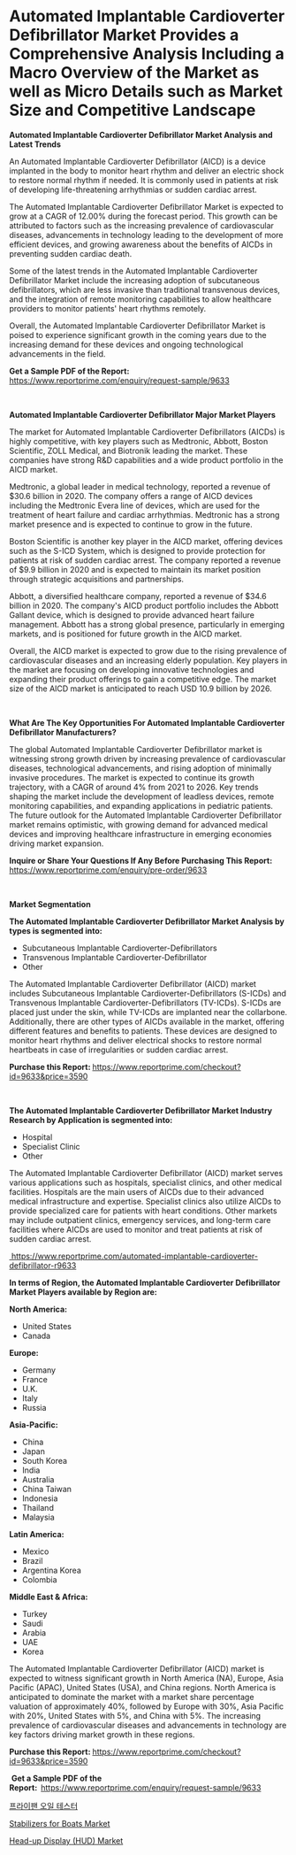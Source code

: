 <p><h1>Automated Implantable Cardioverter Defibrillator Market Provides a Comprehensive Analysis Including a Macro Overview of the Market as well as Micro Details such as Market Size and Competitive Landscape</h1></p><p><strong>Automated Implantable Cardioverter Defibrillator Market Analysis and Latest Trends</strong></p>
<p><p>An Automated Implantable Cardioverter Defibrillator (AICD) is a device implanted in the body to monitor heart rhythm and deliver an electric shock to restore normal rhythm if needed. It is commonly used in patients at risk of developing life-threatening arrhythmias or sudden cardiac arrest.</p><p>The Automated Implantable Cardioverter Defibrillator Market is expected to grow at a CAGR of 12.00% during the forecast period. This growth can be attributed to factors such as the increasing prevalence of cardiovascular diseases, advancements in technology leading to the development of more efficient devices, and growing awareness about the benefits of AICDs in preventing sudden cardiac death.</p><p>Some of the latest trends in the Automated Implantable Cardioverter Defibrillator Market include the increasing adoption of subcutaneous defibrillators, which are less invasive than traditional transvenous devices, and the integration of remote monitoring capabilities to allow healthcare providers to monitor patients' heart rhythms remotely.</p><p>Overall, the Automated Implantable Cardioverter Defibrillator Market is poised to experience significant growth in the coming years due to the increasing demand for these devices and ongoing technological advancements in the field.</p></p>
<p><strong>Get a Sample PDF of the Report:&nbsp;</strong> <a href="https://www.reportprime.com/enquiry/request-sample/9633">https://www.reportprime.com/enquiry/request-sample/9633</a></p>
<p>&nbsp;</p>
<p><strong>Automated Implantable Cardioverter Defibrillator Major Market Players</strong></p>
<p><p>The market for Automated Implantable Cardioverter Defibrillators (AICDs) is highly competitive, with key players such as Medtronic, Abbott, Boston Scientific, ZOLL Medical, and Biotronik leading the market. These companies have strong R&D capabilities and a wide product portfolio in the AICD market. </p><p>Medtronic, a global leader in medical technology, reported a revenue of $30.6 billion in 2020. The company offers a range of AICD devices including the Medtronic Evera line of devices, which are used for the treatment of heart failure and cardiac arrhythmias. Medtronic has a strong market presence and is expected to continue to grow in the future.</p><p>Boston Scientific is another key player in the AICD market, offering devices such as the S-ICD System, which is designed to provide protection for patients at risk of sudden cardiac arrest. The company reported a revenue of $9.9 billion in 2020 and is expected to maintain its market position through strategic acquisitions and partnerships.</p><p>Abbott, a diversified healthcare company, reported a revenue of $34.6 billion in 2020. The company's AICD product portfolio includes the Abbott Gallant device, which is designed to provide advanced heart failure management. Abbott has a strong global presence, particularly in emerging markets, and is positioned for future growth in the AICD market.</p><p>Overall, the AICD market is expected to grow due to the rising prevalence of cardiovascular diseases and an increasing elderly population. Key players in the market are focusing on developing innovative technologies and expanding their product offerings to gain a competitive edge. The market size of the AICD market is anticipated to reach USD 10.9 billion by 2026.</p></p>
<p>&nbsp;</p>
<p><strong>What Are The Key Opportunities For Automated Implantable Cardioverter Defibrillator Manufacturers?</strong></p>
<p><p>The global Automated Implantable Cardioverter Defibrillator market is witnessing strong growth driven by increasing prevalence of cardiovascular diseases, technological advancements, and rising adoption of minimally invasive procedures. The market is expected to continue its growth trajectory, with a CAGR of around 4% from 2021 to 2026. Key trends shaping the market include the development of leadless devices, remote monitoring capabilities, and expanding applications in pediatric patients. The future outlook for the Automated Implantable Cardioverter Defibrillator market remains optimistic, with growing demand for advanced medical devices and improving healthcare infrastructure in emerging economies driving market expansion.</p></p>
<p><strong>Inquire or Share Your Questions If Any Before Purchasing This Report:</strong> <a href="https://www.reportprime.com/enquiry/pre-order/9633">https://www.reportprime.com/enquiry/pre-order/9633</a></p>
<p>&nbsp;</p>
<p><strong>Market Segmentation</strong></p>
<p><strong>The Automated Implantable Cardioverter Defibrillator Market Analysis by types is segmented into:</strong></p>
<p><ul><li>Subcutaneous Implantable Cardioverter-Defibrillators</li><li>Transvenous Implantable Cardioverter‐Defibrillator</li><li>Other</li></ul></p>
<p><p>The Automated Implantable Cardioverter Defibrillator (AICD) market includes Subcutaneous Implantable Cardioverter-Defibrillators (S-ICDs) and Transvenous Implantable Cardioverter-Defibrillators (TV-ICDs). S-ICDs are placed just under the skin, while TV-ICDs are implanted near the collarbone. Additionally, there are other types of AICDs available in the market, offering different features and benefits to patients. These devices are designed to monitor heart rhythms and deliver electrical shocks to restore normal heartbeats in case of irregularities or sudden cardiac arrest.</p></p>
<p><strong>Purchase this Report:&nbsp;</strong><a href="https://www.reportprime.com/checkout?id=9633&price=3590">https://www.reportprime.com/checkout?id=9633&price=3590</a></p>
<p>&nbsp;</p>
<p><strong>The Automated Implantable Cardioverter Defibrillator Market Industry Research by Application is segmented into:</strong></p>
<p><ul><li>Hospital</li><li>Specialist Clinic</li><li>Other</li></ul></p>
<p><p>The Automated Implantable Cardioverter Defibrillator (AICD) market serves various applications such as hospitals, specialist clinics, and other medical facilities. Hospitals are the main users of AICDs due to their advanced medical infrastructure and expertise. Specialist clinics also utilize AICDs to provide specialized care for patients with heart conditions. Other markets may include outpatient clinics, emergency services, and long-term care facilities where AICDs are used to monitor and treat patients at risk of sudden cardiac arrest.</p></p>
<p><a href="https://www.reportprime.com/automated-implantable-cardioverter-defibrillator-r9633">&nbsp;https://www.reportprime.com/automated-implantable-cardioverter-defibrillator-r9633</a></p>
<p><strong>In terms of Region, the Automated Implantable Cardioverter Defibrillator Market Players available by Region are:</strong></p>
<p>
    <p> <strong> North America: </strong>
        <ul>
            <li>United States</li>
            <li>Canada</li>
        </ul>
        </p> 
    <p> <strong> Europe: </strong>
        <ul>
            <li>Germany</li>
            <li>France</li>
            <li>U.K.</li>
            <li>Italy</li>
            <li>Russia</li>
        </ul>
        </p> 
    <p> <strong> Asia-Pacific: </strong>
        <ul>
            <li>China</li>
            <li>Japan</li>
            <li>South Korea</li>
            <li>India</li>
            <li>Australia</li>
            <li>China Taiwan</li>
            <li>Indonesia</li>
            <li>Thailand</li>
            <li>Malaysia</li>
        </ul>
        </p> 
    <p> <strong> Latin America: </strong>
        <ul>
            <li>Mexico</li>
            <li>Brazil</li>
            <li>Argentina Korea</li>
            <li>Colombia</li>
        </ul>
        </p> 
    <p> <strong> Middle East & Africa: </strong>
        <ul>
            <li>Turkey</li>
            <li>Saudi</li>
            <li>Arabia</li>
            <li>UAE</li>
            <li>Korea</li>
        </ul>
    </p>
    </p>
<p><p>The Automated Implantable Cardioverter Defibrillator (AICD) market is expected to witness significant growth in North America (NA), Europe, Asia Pacific (APAC), United States (USA), and China regions. North America is anticipated to dominate the market with a market share percentage valuation of approximately 40%, followed by Europe with 30%, Asia Pacific with 20%, United States with 5%, and China with 5%. The increasing prevalence of cardiovascular diseases and advancements in technology are key factors driving market growth in these regions.</p></p>
<p><strong>Purchase this Report: </strong><a href="https://www.reportprime.com/checkout?id=9633&price=3590">https://www.reportprime.com/checkout?id=9633&price=3590</a></p>
<p>&nbsp;<strong>Get a Sample PDF of the Report:&nbsp;&nbsp;</strong><a href="https://www.reportprime.com/enquiry/request-sample/9633">https://www.reportprime.com/enquiry/request-sample/9633</a></p>
<p><strong></strong></p>
<p><p><a href="https://medium.com/@leonidasalazar756/%ED%9B%84%EB%9D%BC%EC%9D%B4-%EC%98%A4%EC%9D%BC-%ED%85%8C%EC%8A%A4%ED%84%B0-%EC%8B%9C%EC%9E%A5-%EA%B7%9C%EB%AA%A8-cagr-%ED%8A%B8%EB%A0%8C%EB%93%9C-2024-2030-f54abf8e090e">프라이팬 오일 테스터</a></p><p><a href="https://www.linkedin.com/pulse/stabilizers-boats-market-research-report-forecasted-period-from-ozhmc?trackingId=8bEeMYPGPKLLvC7G8a2Xbg%3D%3D">Stabilizers for Boats Market</a></p><p><a href="https://www.linkedin.com/pulse/head-up-display-hud-market-analysis-size-global-industry-lcrlc?trackingId=lRS5WiYK%2BTydmWSm5hKunQ%3D%3D">Head-up Display (HUD) Market</a></p></p>